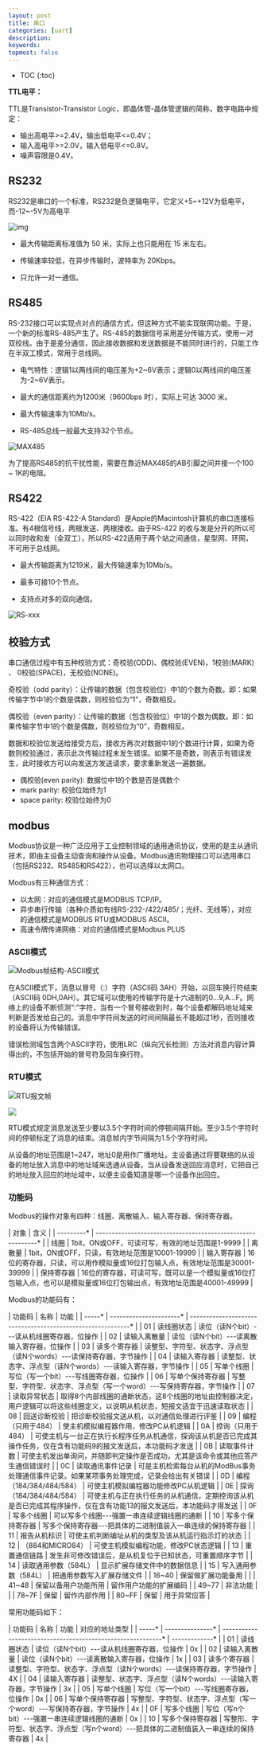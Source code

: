 ```yaml
---
layout: post
title: 串口
categories: [uart]
description: 
keywords: 
topmost: false
---
```


* TOC
{:toc}

**TTL电平：**

TTL是Transistor-Transistor Logic，即晶体管-晶体管逻辑的简称，数字电路中规定：

* 输出高电平>=2.4V，输出低电平<=0.4V；
* 输入高电平>=2.0V，输入低电平<=0.8V。
* 噪声容限是0.4V。

## RS232

RS232是串口的一个标准，RS232是负逻辑电平，它定义+5\~+12V为低电平，而-12\~-5V为高电平

![img](/images/uart/com.webp)

* 最大传输距离标准值为 50 米，实际上也只能用在 15 米左右。

* 传输速率较低，在异步传输时，波特率为 20Kbps。

* 只允许一对一通信。

## RS485

RS-232接口可以实现点对点的通信方式，但这种方式不能实现联网功能。于是，一个新的标准RS-485产生了。RS-485的数据信号采用差分传输方式，使用一对双绞线。由于是差分通信，因此接收数据和发送数据是不能同时进行的，只能工作在半双工模式，常用于总线网。

* 电气特性：逻辑1以两线间的电压差为+2\~6V表示；逻辑0以两线间的电压差为-2\~6V表示。

* 最大的通信距离约为1200米（9600bps 时），实际上可达 3000 米。

* 最大传输速率为10Mb/s。

* RS-485总线一般最大支持32个节点。

![MAX485](/images/uart/max485.png)

为了提高RS485的抗干扰性能，需要在靠近MAX485的AB引脚之间并接一个100 ~ 1K的电阻。

## RS422

RS-422（EIA RS-422-A Standard）是Apple的Macintosh计算机的串口连接标准。有4根信号线，两根发送、两根接收。由于RS-422 的收与发是分开的所以可以同时收和发（全双工），所以RS-422适用于两个站之间通信，星型网、环网，不可用于总线网。

* 最大传输距离为1219米，最大传输速率为10Mb/s。

* 最多可接10个节点。

* 支持点对多的双向通信。

![RS-xxx](/images/uart/RS-xxx.webp)

## 校验方式

串口通信过程中有五种校验方式：奇校验(ODD)、偶校验(EVEN)，1校验(MARK) 、 0校验(SPACE)，无校验(NONE)。

奇校验（odd parity）：让传输的数据（包含校验位）中1的个数为奇数。即：如果传输字节中1的个数是偶数，则校验位为“1”，奇数相反。

偶校验（even parity）：让传输的数据（包含校验位）中1的个数为偶数。即：如果传输字节中1的个数是偶数，则校验位为“0”，奇数相反。

数据和校验位发送给接受方后，接收方再次对数据中1的个数进行计算，如果为奇数则校验通过，表示此次传输过程未发生错误。如果不是奇数，则表示有错误发生，此时接收方可以向发送方发送请求，要求重新发送一遍数据。

* 偶校验(even parity): 数据位中1的个数是否是偶数个
* mark parity: 校验位始终为1
* space parity: 校验位始终为0

## modbus

Modbus协议是一种广泛应用于工业控制领域的通用通讯协议，使用的是主从通讯技术，即由主设备主动查询和操作从设备。Modbus通讯物理接口可以选用串口（包括RS232、RS485和RS422），也可以选择以太网口。

Modbus有三种通信方式：

* 以太网：对应的通信模式是MODBUS TCP/IP。
* 异步串行传输（各种介质如有线RS-232-/422/485/；光纤、无线等），对应的通信模式是MODBUS RTU或MODBUS ASCII。
* 高速令牌传递网络：对应的通信模式是Modbus PLUS

### ASCII模式

![Modbus帧结构-ASCII模式](/images/uart/Modbus-frame-structure-ASCII-mode.jpg)

在ASCII模式下，消息以冒号（:）字符（ASCII码 3AH）开始，以回车换行符结束（ASCII码 0DH,0AH）。其它域可以使用的传输字符是十六进制的0...9,A...F。网络上的设备不断侦测“:”字符，当有一个冒号接收到时，每个设备都解码地址域来判断是否发给自己的。消息中字符间发送的时间间隔最长不能超过1秒，否则接收的设备将认为传输错误。

错误检测域包含两个ASCII字符，使用LRC（纵向冗长检测）方法对消息内容计算得出的，不包括开始的冒号符及回车换行符。

### RTU模式

![RTU报文帧](/images/uart/RTU.bmp)

![](/images/uart/1.5T.jpg)

RTU模式规定消息发送至少要以3.5个字符时间的停顿间隔开始。至少3.5个字符时间的停顿标定了消息的结束。消息帧内字节间隔为1.5个字符时间。

从设备的地址范围是1~247，地址0是用作广播地址。主设备通过将要联络的从设备的地址放入消息中的地址域来选通从设备。当从设备发送回应消息时，它把自己的地址放入回应的地址域中，以便主设备知道是哪一个设备作出回应。

### 功能码

Modbus的操作对象有四种：线圈、离散输入、输入寄存器、保持寄存器。

| 对象       | 含义                                                         |
| ---------* | -----------------------------------------------------------* |
| 线圈       | 1bit，ON或OFF，可读可写，有效的地址范围是1-9999              |
| 离散量     | 1bit，ON或OFF，只读，有效地址范围是10001-19999               |
| 输入寄存器 | 16位的寄存器，只读，可以用作模拟量或16位打包输入点，有效地址范围是30001-39999 |
| 保持寄存器 | 16位的寄存器，可读可写，既可以是一个模拟量或16位打包输入点，也可以是模拟量或16位打包输出点，有效地址范围是40001-49999 |

Modbus的功能码有：

| 功能码 | 名称                    | 功能                                                         |
| -----* | ----------------------* | -----------------------------------------------------------* |
| 01     | 读线圈状态              | 读位（读N个bit）---读从机线圈寄存器，位操作                  |
| 02     | 读输入离散量            | 读位（读N个bit）---读离散输入寄存器，位操作                  |
| 03     | 读多个寄存器            | 读整型、字符型、状态字、浮点型（读N个words）---读保持寄存器，字节操作 |
| 04     | 读输入寄存器            | 读整型、状态字、浮点型（读N个words）---读输入寄存器，字节操作 |
| 05     | 写单个线圈              | 写位（写一个bit）---写线圈寄存器，位操作                     |
| 06     | 写单个保持寄存器        | 写整型、字符型、状态字、浮点型（写一个word）---写保持寄存器，字节操作 |
| 07     | 读取异常状态            | 取得8个内部线圈的通断状态，这8个线圈的地址由控制器决定，用户逻辑可以将这些线圈定义，以说明从机状态，短报文适宜于迅速读取状态 |
| 08     | 回送诊断校验            | 把诊断校验报文送从机，以对通信处理进行评鉴                   |
| 09     | 编程（只用于484）       | 使主机模拟编程器作用，修改PC从机逻辑                         |
| 0A     | 控询（只用于484）       | 可使主机与一台正在执行长程序任务从机通信，探询该从机是否已完成其操作任务，仅在含有功能码9的报文发送后，本功能码才发送 |
| 0B     | 读取事件计数            | 可使主机发出单询问，并随即判定操作是否成功，尤其是该命令或其他应答产生通信错误时 |
| 0C     | 读取通讯事件记录        | 可是主机检索每台从机的ModBus事务处理通信事件记录。如果某项事务处理完成，记录会给出有关错误 |
| 0D     | 编程（184/384/484/584） | 可使主机模拟编程器功能修改PC从机逻辑                         |
| 0E     | 探询（184/384/484/584） | 可使主机与正在执行任务的从机通信，定期控询该从机是否已完成其程序操作，仅在含有功能13的报文发送后，本功能码才得发送 |
| 0F     | 写多个线圈              | 可以写多个线圈---强置一串连续逻辑线圈的通断                  |
| 10     | 写多个保持寄存器        | 写多个保持寄存器---把具体的二进制值装入一串连续的保持寄存器  |
| 11     | 报告从机标识            | 可使主机判断编址从机的类型及该从机运行指示灯的状态           |
| 12     | （884和MICRO84）        | 可使主机模拟编程功能，修改PC状态逻辑                         |
| 13     | 重置通信链路            | 发生非可修改错误后，是从机复位于已知状态，可重置顺序字节     |
| 14     | 读取通用参数（584L）    | 显示扩展存储文件中的数据信息                                 |
| 15     | 写入通用参数（584L）    | 把通用参数写入扩展存储文件                                   |
| 16~40  | 保留做扩展功能备用      |                                                              |
| 41~48  | 保留以备用户功能所用    | 留作用户功能的扩展编码                                       |
| 49~77  | 非法功能                |                                                              |
| 78~7F  | 保留                    | 留作内部作用                                                 |
| 80~FF  | 保留                    | 用于异常应答                                                 |

常用功能码如下：

| 功能码 | 名称             | 功能                                                         | 对应的地址类型 |
| -----* | ---------------* | -----------------------------------------------------------* | -------------* |
| 01     | 读线圈状态       | 读位（读N个bit）---读从机线圈寄存器，位操作                  | 0x             |
| 02     | 读输入离散量     | 读位（读N个bit）---读离散输入寄存器，位操作                  | 1x             |
| 03     | 读多个寄存器     | 读整型、字符型、状态字、浮点型（读N个words）---读保持寄存器，字节操作 | 4X             |
| 04     | 读输入寄存器     | 读整型、状态字、浮点型（读N个words）---读输入寄存器，字节操作 | 3x             |
| 05     | 写单个线圈       | 写位（写一个bit）---写线圈寄存器，位操作                     | 0x             |
| 06     | 写单个保持寄存器 | 写整型、字符型、状态字、浮点型（写一个word）---写保持寄存器，字节操作 | 4x             |
| 0F     | 写多个线圈       | 写位（写n个bit）---强置一串连续逻辑线圈的通断                | 0x             |
| 10     | 写多个保持寄存器 | 写整形、字符型、状态字、浮点型（写n个word）---把具体的二进制值装入一串连续的保持寄存器 | 4x             |
